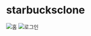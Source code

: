 # starbucksclone
![홈](https://github.com/woohyeoklee/starbucksclone/assets/150607231/5e60a407-2b9a-45ae-9371-e1f3c978865f)
![로그인](https://github.com/woohyeoklee/starbucksclone/assets/150607231/87e2997d-2127-4fb4-b6b8-13207dececfc)

